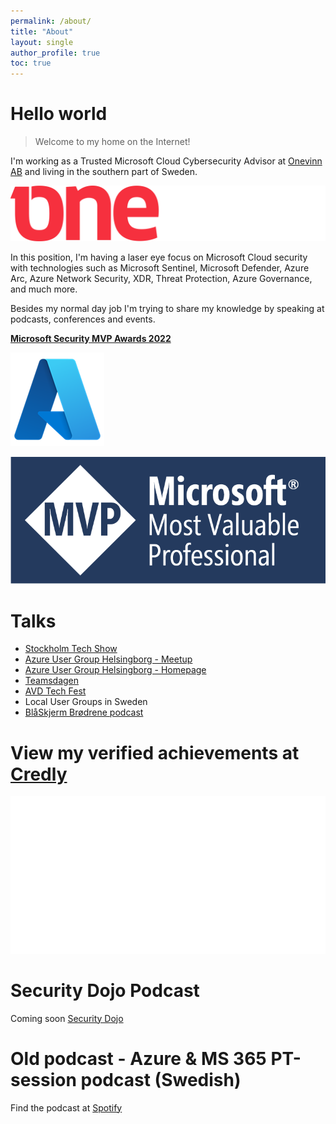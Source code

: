 ```yaml
---
permalink: /about/
title: "About"
layout: single
author_profile: true
toc: true
---
```


# Hello world

> Welcome to my home on the Internet!

I'm working as a Trusted Microsoft Cloud Cybersecurity Advisor at [Onevinn AB](https://www.onevinn.com/) and living in the southern part of Sweden.

![](/assets/Onevinn.png)

In this position, I'm having a laser eye focus on Microsoft Cloud security with technologies such as Microsoft Sentinel, Microsoft Defender, Azure Arc, Azure Network Security, XDR, Threat Protection, Azure Governance, and much more.

Besides my normal day job I'm trying to share my knowledge by speaking at podcasts, conferences and events.

[**Microsoft Security MVP Awards 2022**](https://mvp.microsoft.com/en-us/PublicProfile/5004683?fullName=Pierre%20Thoor)

![](/assets/Microsoft_Azure.svg.png)

![](/assets/MVP_Badge.jpg "Microsoft MVP")

# Talks

* [Stockholm Tech Show](https://stockholmtechshow.se/konferens-2023/)
* [Azure User Group Helsingborg - Meetup](https://www.meetup.com/azure-user-group-helsingborg/)
* [Azure User Group Helsingborg - Homepage](https://azureusergrouphbg.se/)
* [Teamsdagen](https://www.teamsdagen.se)
* [AVD Tech Fest](https://www.avdtechfest.com)
* Local User Groups in Sweden
* [BlåSkjerm Brødrene podcast](https://podcasts.apple.com/us/podcast/bl%C3%A5skjerm-br%C3%B8drene/id1485474164)

# View my verified achievements at [Credly](https://www.credly.com/users/pierre-thoor/badges?sort=-state_updated_at&page=1)
[![Credly](/assets/Credly_Logo_White_3-Inch.png)](https://www.credly.com/users/pierre-thoor/badges?sort=-state_updated_at&page=1)

# Security Dojo Podcast
Coming soon
[Security Dojo](https://securitydojo.ms)

# Old podcast - Azure & MS 365 PT-session podcast (Swedish)
Find the podcast at [Spotify](https://open.spotify.com/show/5E3fARGuhtcC3RYbarXalT)
